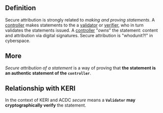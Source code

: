 ## Definition
Secure attribution is strongly related to _making and proving statements_. A [controller](controller) makes statements to the a [validator](validator) or [verifier](verifier), who in turn validates the statements issued. A [controller](controller) "_owns_" the statement: content and attribution via digital signatures. Secure attribution is "whodunit?!" in cyberspace.

## More
_Secure attribution of a statement_ is a way of proving that **the statement is an authentic statement of the `controller`**. 

## Relationship with KERI
In the context of KERI and ACDC _secure_ means a **`Validator` may cryptographically verify** the statement.